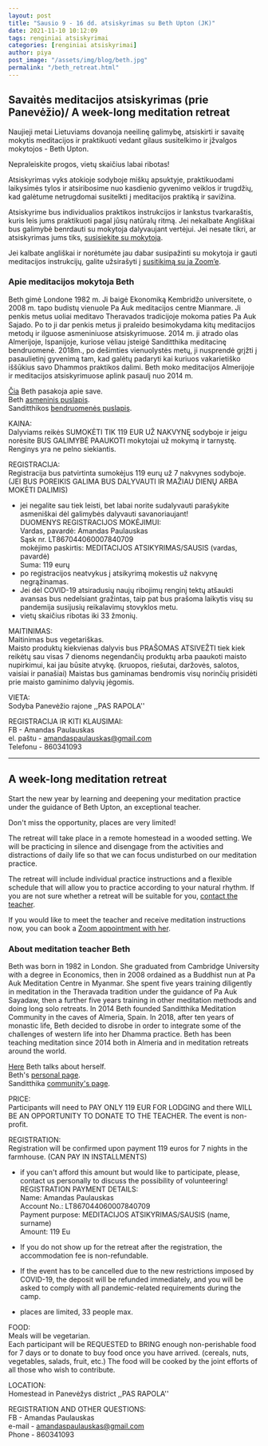 ```yaml
---
layout: post
title: "Sausio 9 - 16 dd. atsiskyrimas su Beth Upton (JK)"
date: 2021-11-10 10:12:09
tags: renginiai atsiskyrimai
categories: [renginiai atsiskyrimai]
author: piya
post_image: "/assets/img/blog/beth.jpg"
permalink: "/beth_retreat.html"
---
```

## Savaitės meditacijos atsiskyrimas (prie Panevėžio)/ A week-long meditation retreat

Naujieji metai Lietuviams dovanoja neeilinę galimybę, atsiskirti ir savaitę mokytis meditacijos ir praktikuoti vedant gilaus susitelkimo ir įžvalgos mokytojos - Beth Upton.

Nepraleiskite progos, vietų skaičius labai ribotas!

Atsiskyrimas vyks atokioje sodyboje miškų apsuktyje, praktikuodami laikysimės tylos ir atsiribosime nuo kasdienio gyvenimo veiklos ir trugdžių, kad galėtume netrugdomai susitelkti į meditacijos praktiką ir savižina.

Atsiskyrime bus individualios praktikos instrukcijos ir lankstus tvarkaraštis, kuris leis jums praktikuoti pagal jūsų natūralų ritmą.
Jei nekalbate Angliškai bus galimybė benrdauti su mokytoja dalyvaujant vertėjui.
Jei nesate tikri, ar atsiskyrimas jums tiks, [susisiekite su mokytoja](https://bethupton.com/contact/).


Jei kalbate angliškai ir norėtumėte jau dabar susipažinti su mokytoja ir gauti meditacijos instrukcijų, galite užsirašyti į [susitikimą su ja Zoom’e](https://bethupton.com/online-appointment/).

### Apie meditacijos mokytoja Beth

Beth gimė Londone 1982 m. Ji baigė Ekonomiką Kembridžo universitete, o 2008 m. tapo budistų vienuole Pa Auk meditacijos centre Mianmare. Ji penkis metus uoliai meditavo Theravados tradicijoje mokoma paties Pa Auk Sajado. Po to ji dar penkis metus ji praleido besimokydama kitų meditacijos metodų ir ilguose asmeniniuose atsiskyrimuose. 2014 m. ji atrado olas Almerijoje, Ispanijoje, kuriose vėliau įsteigė Sanditthika meditacinę bendruomenė. 2018m., po dešimties vienuolystės metų, ji nusprendė grįžti į pasaulietinį gyvenimą tam, kad galėtų padaryti kai kuriuos vakarietiško iššūkius savo Dhammos praktikos dalimi. Beth moko meditacijos Almerijoje ir meditacijos atsiskyrimuose aplink pasaulį nuo 2014 m.


[Čia](https://youtu.be/aygU9AZ8I-Y) Beth pasakoja apie save.\
Beth [asmeninis puslapis](https://bethupton.com).\
Sanditthikos [bendruomenės puslapis](https://sanditthika.org/).

KAINA:\
Dalyviams reikės SUMOKĖTI TIK 119 EUR UŽ NAKVYNĘ sodyboje ir jeigu norėsite BUS GALIMYBĖ PAAUKOTI mokytojai už mokymą ir tarnystę.
Renginys yra ne pelno siekiantis.

REGISTRACIJA:\
Registracija bus patvirtinta sumokėjus
119 eurų už 7 nakvynes sodyboje.
(JEI BUS POREIKIS GALIMA BUS DALYVAUTI IR MAŽIAU DIENŲ ARBA MOKĖTI DALIMIS)
- jei negalite sau tiek leisti, bet labai norite sudalyvauti parašykite asmeniškai dėl galimybės dalyvauti savanoriaujant!\
DUOMENYS REGISTRACIJOS MOKĖJIMUI:\
Vardas, pavardė: Amandas Paulauskas\
Sąsk nr. LT867044060007840709\
mokėjimo paskirtis: MEDITACIJOS ATSIKYRIMAS/SAUSIS (vardas, pavardė)\
Suma: 119 eurų
- po registracijos neatvykus į atsikyrimą mokestis už nakvynę negrąžinamas.
- Jei dėl COVID-19 atsiradusių naujų ribojimų renginį tektų atšaukti avansas bus nedelsiant gražintas, taip pat bus prašoma laikytis visų su pandemija susijusių reikalavimų stovyklos metu.
- vietų skaičius ribotas iki 33 žmonių.

MAITINIMAS:\
Maitinimas bus vegetariškas.\
Maisto produktų kiekvienas dalyvis bus PRAŠOMAS ATSIVEŽTI tiek kiek reikėtų sau visas 7 dienoms negendančių produktų arba paaukoti maisto nupirkimui, kai jau būsite atvykę.
(kruopos, riešutai, daržovės, salotos, vaisiai ir panašiai)
Maistas bus gaminamas bendromis visų norinčių prisidėti prie maisto gaminimo dalyvių jėgomis.

VIETA:\
Sodyba Panevėžio rajone ,,PAS RAPOLA''

REGISTRACIJA IR KITI KLAUSIMAI:\
FB - Amandas Paulauskas\
el. paštu - amandaspaulauskas@gmail.com\
Telefonu - 860341093

-----------

## A week-long meditation retreat

Start the new year by learning and deepening your meditation practice under the guidance of Beth Upton, an exceptional teacher.

Don't miss the opportunity, places are very limited!

The retreat will take place in a remote homestead in a wooded setting. We will be practicing in silence and disengage from the activities and distractions of daily life so that we can focus undisturbed on our meditation practice.

The retreat will include individual practice instructions and a flexible schedule that will allow you to practice according to your natural rhythm.
If you are not sure whether a retreat will be suitable for you, [contact the teacher](https://bethupton.com/contact/).


If you would like to meet the teacher and receive meditation instructions now, you can book a [Zoom appointment with her](https://bethupton.com/online-appointment/).

### About meditation teacher Beth

Beth was born in 1982 in London. She graduated from Cambridge University with a degree in Economics, then in 2008 ordained as a Buddhist nun at Pa Auk Meditation Centre in Myanmar. She spent five years training diligently in meditation in the Theravada tradition under the guidance of Pa Auk Sayadaw, then a further five years training in other meditation methods and doing long solo retreats. In 2014 Beth founded Sanditthika Meditation Community in the caves of Almeria, Spain. In 2018, after ten years of monastic life, Beth decided to disrobe in order to integrate some of the challenges of western life into her Dhamma practice. Beth has been teaching meditation since 2014 both in Almeria and in meditation retreats around the world.


[Here](https://youtu.be/aygU9AZ8I-Y) Beth talks about herself.\
Beth's [personal page](https://bethupton.com).\
Sanditthika [community's page](https://sanditthika.org/).

PRICE:\
Participants will need to PAY ONLY 119 EUR FOR LODGING and there WILL BE AN OPPORTUNITY TO DONATE TO THE TEACHER.
The event is non-profit.

REGISTRATION:\
Registration will be confirmed upon payment
119 euros for 7 nights in the farmhouse.
(CAN PAY IN INSTALLMENTS)
- if you can't afford this amount but would like to participate, please, contact us personally to discuss the possibility of volunteering!\
REGISTRATION PAYMENT DETAILS:\
Name: Amandas Paulauskas\
Account No.: LT867044060007840709\
Payment purpose: MEDITACIJOS ATSIKYRIMAS/SAUSIS (name, surname)\
Amount: 119 Eu

- If you do not show up for the retreat after the registration, the accommodation fee is non-refundable.
- If the event has to be cancelled due to the new restrictions imposed by COVID-19, the deposit will be refunded immediately, and you will be asked to comply with all pandemic-related requirements during the camp.
- places are limited, 33 people max.

FOOD:\
Meals will be vegetarian.\
Each participant will be REQUESTED to BRING enough non-perishable food for 7 days or to donate to buy food once you have arrived.
(cereals, nuts, vegetables, salads, fruit, etc.)
The food will be cooked by the joint efforts of all those who wish to contribute.

LOCATION:\
Homestead in Panevėžys district ,,PAS RAPOLA''

REGISTRATION AND OTHER QUESTIONS:\
FB - Amandas Paulauskas\
e-mail - amandaspaulauskas@gmail.com\
Phone - 860341093








